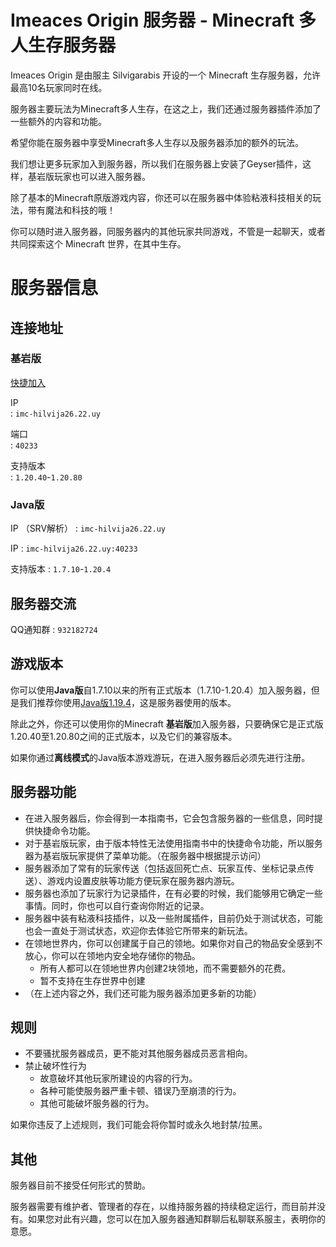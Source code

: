 # Imeaces Origin 服务器 - Minecraft 多人生存服务器

Imeaces Origin 是由服主 Silvigarabis 开设的一个 Minecraft 生存服务器，允许最高10名玩家同时在线。

服务器主要玩法为Minecraft多人生存，在这之上，我们还通过服务器插件添加了一些额外的内容和功能。

希望你能在服务器中享受Minecraft多人生存以及服务器添加的额外的玩法。

我们想让更多玩家加入到服务器，所以我们在服务器上安装了Geyser插件，这样，基岩版玩家也可以进入服务器。

除了基本的Minecraft原版游戏内容，你还可以在服务器中体验粘液科技相关的玩法，带有魔法和科技的哦！

你可以随时进入服务器，同服务器内的其他玩家共同游戏，不管是一起聊天，或者共同探索这个 Minecraft 世界，在其中生存。

# 服务器信息

## 连接地址

### 基岩版

[快捷加入](minecraft://?addExternalServer=Imeaces-Origin%7Cimc-hilvija26.22.uy:40233)  

IP  
: `imc-hilvija26.22.uy`

端口  
: `40233`

支持版本  
: `1.20.40`-`1.20.80`

### Java版

IP （SRV解析）
: `imc-hilvija26.22.uy`

IP
: `imc-hilvija26.22.uy:40233`

支持版本
: `1.7.10`-`1.20.4`

## 服务器交流

QQ通知群
: `932182724`

## 游戏版本

你可以使用**Java版**自1.7.10以来的所有正式版本（1.7.10-1.20.4）加入服务器，但是我们推荐你使用[Java版1.19.4](https://zh.minecraft.wiki/w/Java版1.19.4)，这是服务器使用的版本。

除此之外，你还可以使用你的Minecraft **基岩版**加入服务器，只要确保它是正式版1.20.40至1.20.80之间的正式版本，以及它们的兼容版本。

如果你通过**离线模式**的Java版本游戏游玩，在进入服务器后必须先进行注册。

## 服务器功能

- 在进入服务器后，你会得到一本指南书，它会包含服务器的一些信息，同时提供快捷命令功能。
- 对于基岩版玩家，由于版本特性无法使用指南书中的快捷命令功能，所以服务器为基岩版玩家提供了菜单功能。（在服务器中根据提示访问）
- 服务器添加了常有的玩家传送（包括返回死亡点、玩家互传、坐标记录点传送）、游戏内设置皮肤等功能方便玩家在服务器内游玩。
- 服务器也添加了玩家行为记录插件，在有必要的时候，我们能够用它确定一些事情。同时，你也可以自行查询你附近的记录。
- 服务器中装有粘液科技插件，以及一些附属插件，目前仍处于测试状态，可能也会一直处于测试状态，欢迎你去体验它所带来的新玩法。
- 在领地世界内，你可以创建属于自己的领地。如果你对自己的物品安全感到不放心，你可以在领地内安全地存储你的物品。
  - 所有人都可以在领地世界内创建2块领地，而不需要额外的花费。
  - 暂不支持在生存世界中创建
- （在上述内容之外，我们还可能为服务器添加更多新的功能）

## 规则

- 不要骚扰服务器成员，更不能对其他服务器成员恶言相向。
- 禁止破坏性行为
  - 故意破坏其他玩家所建设的内容的行为。
  - 各种可能使服务器严重卡顿、错误乃至崩溃的行为。
  - 其他可能破坏服务器的行为。

如果你违反了上述规则，我们可能会将你暂时或永久地封禁/拉黑。

## 其他

服务器目前不接受任何形式的赞助。

服务器需要有维护者、管理者的存在，以维持服务器的持续稳定运行，而目前并没有。如果您对此有兴趣，您可以在加入服务器通知群聊后私聊联系服主，表明你的意愿。
